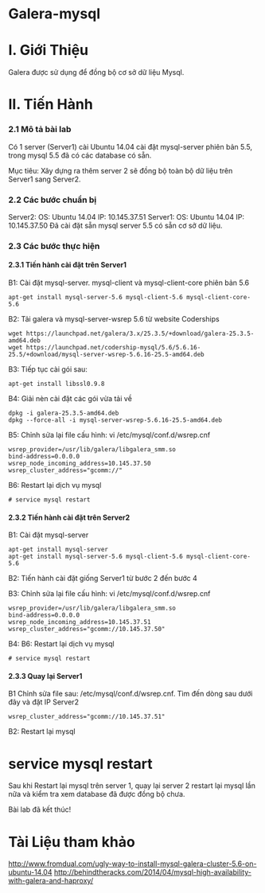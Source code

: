 Galera-mysql
============

# I. Giới Thiệu 
Galera được sử dụng để đồng bộ cơ sở dữ liệu Mysql.

# II. Tiến Hành 

### 2.1 Mô tả bài lab

Có 1 server (Server1) cài Ubuntu 14.04 cài đặt mysql-server phiên bản 5.5, trong mysql 5.5 đã có các database có sẵn. 

Mục tiêu: Xây dựng ra thêm server 2 sẽ đồng bộ toàn bộ dữ liệu trên Server1 sang Server2.

### 2.2 Các bước chuẩn bị

Server2: 
  OS: Ubuntu 14.04
  IP: 10.145.37.51
Server1: 
  OS: Ubuntu 14.04
  IP: 10.145.37.50
  Đã cài đặt sẵn mysql server 5.5 có sẵn cơ sở dữ liệu.

### 2.3 Các bước thực hiện 

#### 2.3.1 Tiến hành cài đặt trên Server1 

B1: Cài đặt mysql-server. mysql-client  và mysql-client-core phiên bản 5.6 

    apt-get install mysql-server-5.6 mysql-client-5.6 mysql-client-core-5.6

B2: Tải galera và mysql-server-wsrep 5.6 từ website Coderships

    wget https://launchpad.net/galera/3.x/25.3.5/+download/galera-25.3.5-amd64.deb
    wget https://launchpad.net/codership-mysql/5.6/5.6.16-25.5/+download/mysql-server-wsrep-5.6.16-25.5-amd64.deb

B3: Tiếp tục cài gói sau: 

    apt-get install libssl0.9.8  

B4: Giải nèn cài đặt các gói vừa tải về 

    dpkg -i galera-25.3.5-amd64.deb
    dpkg --force-all -i mysql-server-wsrep-5.6.16-25.5-amd64.deb

B5: Chỉnh sửa lại file cấu hình: vi /etc/mysql/conf.d/wsrep.cnf
  
    wsrep_provider=/usr/lib/galera/libgalera_smm.so
    bind-address=0.0.0.0
    wsrep_node_incoming_address=10.145.37.50
    wsrep_cluster_address="gcomm://"

B6: Restart lại dịch vụ mysql

    # service mysql restart

#### 2.3.2 Tiến hành cài đặt trên Server2 

B1: Cài đặt mysql-server 

    apt-get install mysql-server
    apt-get install mysql-server-5.6 mysql-client-5.6 mysql-client-core-5.6

B2: Tiến hành cài đặt giống Server1 từ bước 2 đến bước 4

B3: Chỉnh sửa lại file cấu hình: vi /etc/mysql/conf.d/wsrep.cnf

    wsrep_provider=/usr/lib/galera/libgalera_smm.so
    bind-address=0.0.0.0
    wsrep_node_incoming_address=10.145.37.51
    wsrep_cluster_address="gcomm://10.145.37.50"

B4: B6: Restart lại dịch vụ mysql

    # service mysql restart

#### 2.3.3 Quay lại Server1 

B1 Chỉnh sửa file sau: /etc/mysql/conf.d/wsrep.cnf. Tìm đến dòng sau dưới đây và đặt IP Server2 

    wsrep_cluster_address="gcomm://10.145.37.51"

B2: Restart lại mysql

   # service mysql restart

Sau khi Restart lại mysql trên server 1, quay lại server 2 restart lại mysql lần nữa và kiểm tra xem database đã được đồng bộ chưa. 

Bài lab đã kết thúc!

# Tài Liệu tham khảo 

http://www.fromdual.com/ugly-way-to-install-mysql-galera-cluster-5.6-on-ubuntu-14.04
http://behindtheracks.com/2014/04/mysql-high-availability-with-galera-and-haproxy/
